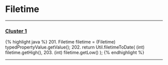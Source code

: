 # Filetime

***

### [Cluster 1](./1)
{% highlight java %}
201. Filetime filetime = (Filetime) typedPropertyValue.getValue();
202. return Util.filetimeToDate( (int) filetime.getHigh(),
203.         (int) filetime.getLow() );
{% endhighlight %}

***

